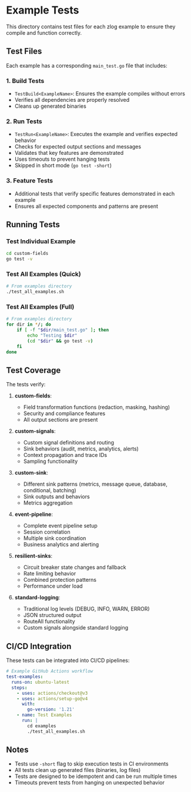 # Example Tests

This directory contains test files for each zlog example to ensure they compile and function correctly.

## Test Files

Each example has a corresponding `main_test.go` file that includes:

### 1. Build Tests
- `TestBuild<ExampleName>`: Ensures the example compiles without errors
- Verifies all dependencies are properly resolved
- Cleans up generated binaries

### 2. Run Tests
- `TestRun<ExampleName>`: Executes the example and verifies expected behavior
- Checks for expected output sections and messages
- Validates that key features are demonstrated
- Uses timeouts to prevent hanging tests
- Skipped in short mode (`go test -short`)

### 3. Feature Tests
- Additional tests that verify specific features demonstrated in each example
- Ensures all expected components and patterns are present

## Running Tests

### Test Individual Example
```bash
cd custom-fields
go test -v
```

### Test All Examples (Quick)
```bash
# From examples directory
./test_all_examples.sh
```

### Test All Examples (Full)
```bash
# From examples directory
for dir in */; do
    if [ -f "$dir/main_test.go" ]; then
        echo "Testing $dir"
        (cd "$dir" && go test -v)
    fi
done
```

## Test Coverage

The tests verify:

1. **custom-fields**:
   - Field transformation functions (redaction, masking, hashing)
   - Security and compliance features
   - All output sections are present

2. **custom-signals**:
   - Custom signal definitions and routing
   - Sink behaviors (audit, metrics, analytics, alerts)
   - Context propagation and trace IDs
   - Sampling functionality

3. **custom-sink**:
   - Different sink patterns (metrics, message queue, database, conditional, batching)
   - Sink outputs and behaviors
   - Metrics aggregation

4. **event-pipeline**:
   - Complete event pipeline setup
   - Session correlation
   - Multiple sink coordination
   - Business analytics and alerting

5. **resilient-sinks**:
   - Circuit breaker state changes and fallback
   - Rate limiting behavior
   - Combined protection patterns
   - Performance under load

6. **standard-logging**:
   - Traditional log levels (DEBUG, INFO, WARN, ERROR)
   - JSON structured output
   - RouteAll functionality
   - Custom signals alongside standard logging

## CI/CD Integration

These tests can be integrated into CI/CD pipelines:

```yaml
# Example GitHub Actions workflow
test-examples:
  runs-on: ubuntu-latest
  steps:
    - uses: actions/checkout@v3
    - uses: actions/setup-go@v4
      with:
        go-version: '1.21'
    - name: Test Examples
      run: |
        cd examples
        ./test_all_examples.sh
```

## Notes

- Tests use `-short` flag to skip execution tests in CI environments
- All tests clean up generated files (binaries, log files)
- Tests are designed to be idempotent and can be run multiple times
- Timeouts prevent tests from hanging on unexpected behavior